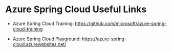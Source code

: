 
# Azure Spring Cloud Useful Links

- Azure Spring Cloud Training:
https://github.com/microsoft/azure-spring-cloud-training

- Azure Spring Cloud Playground:
https://azure-spring-cloud.azurewebsites.net/